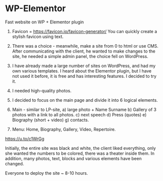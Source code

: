 # WP-Elementor
Fast website on WP + Elementor plugin

1) Favicon  =  https://favicon.io/favicon-generator/
You can quickly create a stylish favicon using text.

2) There was a choice - meanwhile, make a site from 0 to html or use CMS.
After communicating with the client, he wanted to make changes to the site, he needed a simple admin panel, the choice fell on WordPress.

3) I have already made a large number of sites on WordPress, and had my own various templates. I heard about the Elementor plugin, but I have not used it before, it is free and has interesting features. I decided to try it.

4) I needed high-quality photos.

5) I decided to focus on the main page and divide it into 6 logical elements.

6) Main - similar to LP-site, a) large photo + Name Surname b) Gallery of 3 photos with a link to all photos. c) next speech d) Press (quotes) e) Biography (short + video) g) contacts.

7) Menu: Home, Biography, Gallery, Video, Repertoire.


https://u.to/c1WrGg


Initially, the entire site was black and white, the client liked everything, only she wanted the numbers to be colored, there was a theater inside them.
In addition, many photos, text, blocks and various elements have been changed.

Everyone to deploy the site ~ 8-10 hours.


